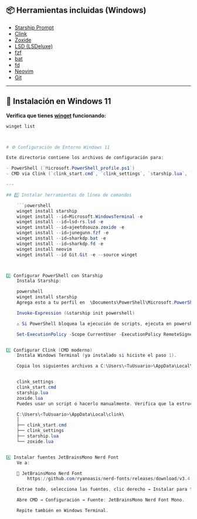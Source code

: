 ## 📦 Herramientas incluidas (Windows)

- [Starship Prompt](https://starship.rs)
- [Clink](https://github.com/chrisant996/clink)
- [Zoxide](https://github.com/ajeetdsouza/zoxide)
- [LSD (LSDeluxe)](https://github.com/lsd-rs/lsd)
- [fzf](https://github.com/junegunn/fzf)
- [bat](https://github.com/sharkdp/bat)
- [fd](https://github.com/sharkdp/fd)
- [Neovim](https://neovim.io)
- [Git](https://git-scm.com)

---

## 📜 Instalación en Windows 11

**Verifica que tienes [winget](https://learn.microsoft.com/windows/package-manager/winget) funcionando:**

```powershell
winget list



# ⚙️ Configuración de Entorno Windows 11

Este directorio contiene los archivos de configuración para:

- PowerShell (`Microsoft.PowerShell_profile.ps1`)
- CMD via Clink (`clink_start.cmd`, `clink_settings`, `starship.lua`, `zoxide.lua`)

---

## 1️⃣ Instalar herramientas de línea de comandos

    ```powershell
    winget install starship
    winget install --id=Microsoft.WindowsTerminal -e
    winget install --id=lsd-rs.lsd -e
    winget install --id=ajeetdsouza.zoxide -e
    winget install --id=junegunn.fzf -e
    winget install --id=sharkdp.bat -e
    winget install --id=sharkdp.fd -e
    winget install neovim
    winget install --id Git.Git -e --source winget



2️⃣ Configurar PowerShell con Starship
    Instala Starship:

    powershell
    winget install starship
    Agrega esto a tu perfil en  \Documents\PowerShell\Microsoft.PowerShell_profile.ps1:

    Invoke-Expression (&starship init powershell)

    ⚠ Si PowerShell bloquea la ejecución de scripts, ejecuta en powershell como administrador:

    Set-ExecutionPolicy -Scope CurrentUser -ExecutionPolicy RemoteSigned


3️⃣ Configurar Clink (CMD moderno)
    Instala Windows Terminal (ya instalado si hiciste el paso 1).

    Copia los siguientes archivos a C:\Users\<TuUsuario>\AppData\Local\clink:


    clink_settings
    clink_start.cmd
    starship.lua
    zoxide.lua
    Puedes usar un script o hacerlo manualmente. Verifica que la estructura quede así:

    C:\Users\<TuUsuario>\AppData\Local\clink\
    │
    ├── clink_start.cmd
    ├── clink_settings
    ├── starship.lua
    └── zoxide.lua


4️⃣ Instalar fuentes JetBrainsMono Nerd Font
    Ve a:

    🔗 JetBrainsMono Nerd Font 
        https://github.com/ryanoasis/nerd-fonts/releases/download/v3.4.0/JetBrainsMono.zip

    Extrae todo, selecciona las fuentes, clic derecho → Instalar para todos los usuarios.

    Abre CMD → Configuración → Fuente: JetBrainsMono Nerd Font Mono.

    Repite también en Windows Terminal.